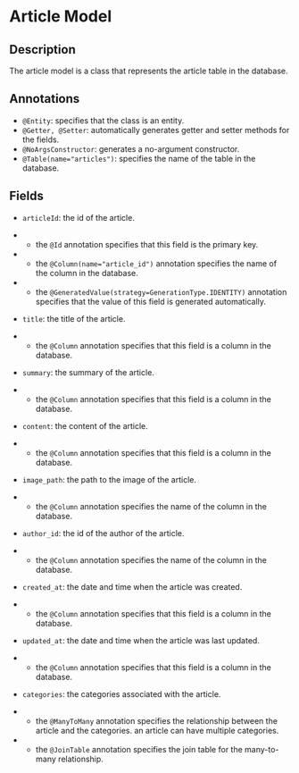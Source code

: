 # Article Model

## Description
The article model is a class that represents the article table in the database.

## Annotations
- `@Entity`: specifies that the class is an entity.
- `@Getter, @Setter`: automatically generates getter and setter methods for the fields.
- `@NoArgsConstructor`: generates a no-argument constructor.
- `@Table(name="articles")`: specifies the name of the table in the database.

## Fields
- `articleId`: the id of the article.
- - the `@Id` annotation specifies that this field is the primary key.
- - the `@Column(name="article_id")` annotation specifies the name of the column in the database.
- - the `@GeneratedValue(strategy=GenerationType.IDENTITY)` annotation specifies that the value of this field is generated automatically.

- `title`: the title of the article.
- - the `@Column` annotation specifies that this field is a column in the database.

- `summary`: the summary of the article.
- - the `@Column` annotation specifies that this field is a column in the database.

- `content`: the content of the article.
- - the `@Column` annotation specifies that this field is a column in the database.

- `image_path`: the path to the image of the article.
- - the `@Column` annotation specifies the name of the column in the database.

- `author_id`: the id of the author of the article.
- - the `@Column` annotation specifies the name of the column in the database.

- `created_at`: the date and time when the article was created.
- - the `@Column` annotation specifies that this field is a column in the database.

- `updated_at`: the date and time when the article was last updated.
- - the `@Column` annotation specifies that this field is a column in the database.

- `categories`: the categories associated with the article.
- - the `@ManyToMany` annotation specifies the relationship between the article and the categories. an article can have multiple categories.
- - the `@JoinTable` annotation specifies the join table for the many-to-many relationship.

